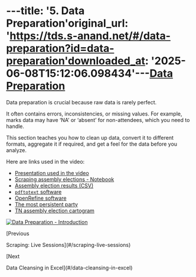 ---title: '5. Data Preparation'original_url: 'https://tds.s-anand.net/#/data-preparation?id=data-preparation'downloaded_at: '2025-06-08T15:12:06.098434'---[Data Preparation](#/data-preparation?id=data-preparation)
==========================================================

Data preparation is crucial because raw data is rarely perfect.

It often contains errors, inconsistencies, or missing values. For example, marks data may have ‘NA’ or ‘absent’ for non-attendees, which you need to handle.

This section teaches you how to clean up data, convert it to different formats, aggregate it if required, and get a feel for the data before you analyze.

Here are links used in the video:

* [Presentation used in the video](https://docs.google.com/presentation/d/1Gb0QnPUN1YOwM_O5EqDdXUdL-5Azp1Tf/view)
* [Scraping assembly elections - Notebook](https://colab.research.google.com/drive/1SP8yVxzmofQO48-yXF3rujqWk2iM0KSl)
* [Assembly election results (CSV)](https://github.com/datameet/india-election-data/blob/master/assembly-elections/assembly.csv)
* [`pdftotext` software](https://www.xpdfreader.com/pdftotext-man.html)
* [OpenRefine software](https://openrefine.org)
* [The most persistent party](https://gramener.com/election/parliament#story.ddp)
* [TN assembly election cartogram](https://gramener.com/election/cartogram?ST_NAME=Tamil%20Nadu)

[![Data Preparation - Introduction](https://i.ytimg.com/vi_webp/dF3zchJJKqk/sddefault.webp)](https://youtu.be/dF3zchJJKqk)

[Previous

Scraping: Live Sessions](#/scraping-live-sessions)

[Next

Data Cleansing in Excel](#/data-cleansing-in-excel)
